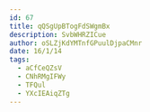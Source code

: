 ```yaml
---
id: 67
title: qQSgUpBTogFdSWgmBx
description: SvbWHRZICue
author: oSLZjKdYMTnfGPuulDjpaCMnr
date: 16/1/14
tags:
  - aCfCeQZsV
  - CNhRMgIFWy
  - TFQul
  - YXcIEAiqZTg
---
```

